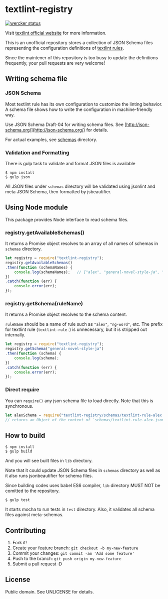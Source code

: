 # textlint-registry

[![wercker status](https://app.wercker.com/status/d16fb621119f038b8d38516d92521e8c/s/master "wercker status")](https://app.wercker.com/project/bykey/d16fb621119f038b8d38516d92521e8c)

Visit [textlint official website](http://textlint.github.io/) for more information.

This is an unofficial repository stores a collection of JSON Schema files representing the configuration definitions of [textlint rules](https://github.com/textlint/textlint/wiki/Collection-of-textlint-rule).

Since the maintener of this repository is too busy to update the definitions frequently, your pull requests are very welcome!

## Writing schema file

### JSON Schema

Most textlint rule has its own configuration to customize the linting behavior. A schema file shows how to write the configuration in machine-friendly way.

Use JSON Schema Draft-04 for writing schema files. See [http://json-schema.org/](http://json-schema.org/) for details.

For actual examples, see [schemas](./schemas) directory.

### Validation and Formatting

There is gulp task to validate and format JSON files is available

```
$ npm install
$ gulp json
```

All JSON files under `schemas` directory will be validated using jsonlint and meta JSON Schema, then formatted by jsbeautifier.

## Using Node module

This package provides Node interface to read schema files.

### registry.getAvailableSchemas()

It returns a Promise object resolves to an array of all names of schemas in `schemas` directory.

```js
let registry = require("textlint-registry");
registry.getAvailableSchemas()
.then(function (schemaNames) {
    console.log(schemaNames);   // ["alex", "general-novel-style-ja", "incremental-headers", ...]
})
.catch(function (err) {
    console.error(err);
});
```

### registry.getSchema(ruleName)

It returns a Promise object resolves to the schema content.

`ruleName` should be a name of rule such as `"alex"`, `"ng-word"`, etc. The prefix for textlint rule (`textlint-rule-`) is unnecessary, but it is stripped out internally.

```js
let registry = require("textlint-registry");
registry.getSchema("general-novel-style-ja")
.then(function (schema) {
    console.log(schema);
})
.catch(function (err) {
    console.error(err);
});
```

### Direct require

You can `require()` any json schema file to load directly. Note that this is synchronous.

```js
let alexSchema = require("textlint-registry/schemas/textlint-rule-alex.json");
// returns an Object of the content of `schemas/textlint-rule-alex.json`
```

## How to build

```
$ npm install
$ gulp build
```

And you will see built files in `lib` directory.

Note that it could update JSON Schema files in `schemas` directory as well as it also runs jsonbeautifier for schema files.

Since building codes uses babel ES6 compiler, `lib` directory MUST NOT be comitted to the repository.

```
$ gulp test
```

It starts mocha to run tests in `test` directory. Also, it validates all schema files against meta-schemas.

## Contributing

1. Fork it!
2. Create your feature branch: `git checkout -b my-new-feature`
3. Commit your changes: `git commit -am 'Add some feature'`
4. Push to the branch: `git push origin my-new-feature`
5. Submit a pull request :D

## License

Public domain. See UNLICENSE for details.
